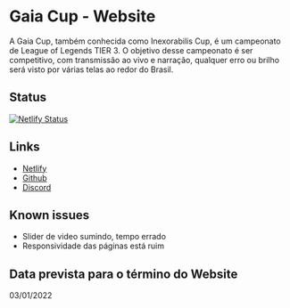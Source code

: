 # Gaia Cup - Website

A Gaia Cup, também conhecida como Inexorabilis Cup, é um campeonato de League of Legends TIER 3. O objetivo desse campeonato é ser competitivo, com transmissão ao vivo e narração, qualquer erro ou brilho será visto por várias telas ao redor do Brasil.

## Status
[![Netlify Status](https://api.netlify.com/api/v1/badges/dde9a5ea-7906-4fd2-876c-fbc99767ec59/deploy-status)](https://app.netlify.com/sites/gaiacup/deploys)

## Links
- [Netlify](https://gaiacup.netlify.app)
- [Github](https://github.com/MonoDryad/GaiaCup-SA)
- [Discord](https://discord.gg/AkCqK7vcX8)

## Known issues
- Slider de video sumindo, tempo errado
- Responsividade das páginas está ruim

## Data prevista para o término do Website

03/01/2022
